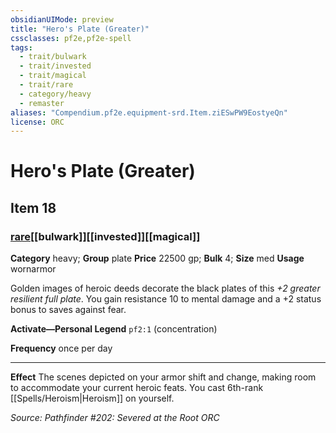 ```yaml
---
obsidianUIMode: preview
title: "Hero's Plate (Greater)"
cssclasses: pf2e,pf2e-spell
tags:
  - trait/bulwark
  - trait/invested
  - trait/magical
  - trait/rare
  - category/heavy
  - remaster
aliases: "Compendium.pf2e.equipment-srd.Item.ziESwPW9EostyeQn"
license: ORC
---
```

# Hero's Plate (Greater)
## Item 18
### [rare](rare "Rare Rarity Trait")[[bulwark]][[invested]][[magical]]

**Category** heavy; **Group** plate
**Price** 22500 gp; 
**Bulk** 4; **Size** med
**Usage** wornarmor

Golden images of heroic deeds decorate the black plates of this _+2 greater resilient full plate_. You gain resistance 10 to mental damage and a +2 status bonus to saves against fear.

**Activate—Personal Legend** `pf2:1` (concentration)

**Frequency** once per day

* * *

**Effect** The scenes depicted on your armor shift and change, making room to accommodate your current heroic feats. You cast 6th-rank [[Spells/Heroism|Heroism]] on yourself.

*Source: Pathfinder #202: Severed at the Root*
*ORC*